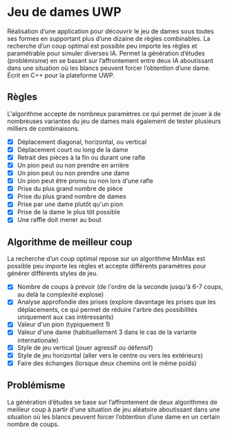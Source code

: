 # Jeu de dames UWP
Réalisation d’une application pour découvrir le jeu de dames sous toutes ses formes en supportant plus d’une dizaine de règles combinables. La recherche d’un coup optimal est possible peu importe les règles et paramétrable pour simuler diverses IA. Permet la génération d’études (problémisme) en se basant sur l’affrontement entre deux IA aboutissant dans une situation où les blancs peuvent forcer l’obtention d’une dame. Écrit en C++ pour la plateforme UWP.
## Règles
L'algorithme accepte de nombreux paramètres ce qui permet de jouer à de nombreuses variantes du jeu de dames mais également de tester plusieurs milliers de combinaisons.
- [x] Déplacement diagonal, horizontal, ou vertical
- [x] Déplacement court ou long de la dame
- [x] Retrait des pièces à la fin ou durant une rafle
- [x] Un pion peut ou non prendre en arrière
- [x] Un pion peut ou non prendre une dame
- [x] Un pion peut être promu ou non lors d'une rafle
- [x] Prise du plus grand nombre de pièce
- [x] Prise du plus grand nombre de dames
- [x] Prise par une dame plutôt qu'un pion
- [x] Prise de la dame le plus tôt possible
- [x] Une raffle doit mener au bout
## Algorithme de meilleur coup
La recherche d’un coup optimal repose sur un algorithme MinMax est possible peu importe les règles et accepte différents paramètres pour générer différents styles de jeu.
- [x] Nombre de coups à prévoir (de l'ordre de la seconde jusqu'à 6-7 coups, au delà la complexité explose)
- [x] Analyse approfondie des prises (explore davantage les prises que les déplacements, ce qui permet de réduire l'arbre des possibilités uniquement aux cas intéressants)
- [x] Valeur d'un pion (typiquement 1)
- [x] Valeur d'une dame (habituellement 3 dans le cas de la variante internationale)
- [x] Style de jeu vertical (jouer agressif ou défensif)
- [x] Style de jeu horizontal (aller vers le centre ou vers les extérieurs)
- [x] Faire des échanges (lorsque deux chemins ont le même poids)
## Problémisme
La génération d’études se base sur l’affrontement de deux algorithmes de meilleur coup à partir d'une situation de jeu aléatoire aboutissant dans une situation où les blancs peuvent forcer l’obtention d’une dame en un certain nombre de coups.

